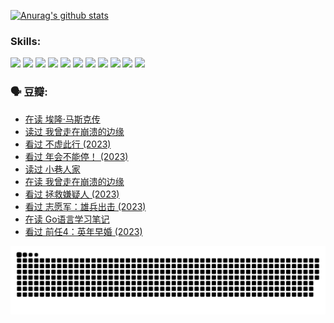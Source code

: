 
[![Anurag's github stats](https://github-readme-stats.vercel.app/api?username=w940853815)](https://github.com/anuraghazra/github-readme-stats)

### Skills:

<code><img height="32" src="https://cdn.jsdelivr.net/npm/simple-icons@v5/icons/python.svg"></code>
<code><img height="32" src="https://cdn.jsdelivr.net/npm/simple-icons@v5/icons/javascript.svg"></code>
<code><img height="32" src="https://cdn.jsdelivr.net/npm/simple-icons@v5/icons/django.svg"></code>
<code><img height="32" src="https://cdn.jsdelivr.net/npm/simple-icons@v5/icons/flask.svg"></code>
<code><img height="32" src="https://cdn.jsdelivr.net/npm/simple-icons@v5/icons/vuetify.svg"></code>
<code><img height="32" src="https://cdn.jsdelivr.net/npm/simple-icons@v5/icons/git.svg"></code>
<code><img height="32" src="https://cdn.jsdelivr.net/npm/simple-icons@v5/icons/docker.svg"></code>
<code><img height="32" src="https://cdn.jsdelivr.net/npm/simple-icons@v5/icons/postgresql.svg"></code>
<code><img height="32" src="https://cdn.jsdelivr.net/npm/simple-icons@v5/icons/elasticsearch.svg"></code>
<code><img height="32" src="https://cdn.jsdelivr.net/npm/simple-icons@v5/icons/macos.svg"></code>
<code><img height="32" src="https://cdn.jsdelivr.net/npm/simple-icons@v5/icons/linux.svg"></code>

### 🗣 豆瓣:

<!-- DOUBAN-ACTIVITIES:START -->
- [在读 埃隆·马斯克传](https://www.douban.com/people/136069238/status/4500417190/?_i=06516138)
- [读过 我曾走在崩溃的边缘](https://www.douban.com/people/136069238/status/4500416754/?_i=06516138)
- [看过 不虚此行‎ (2023)](https://www.douban.com/people/136069238/status/4499973052/?_i=06516138)
- [看过 年会不能停！‎ (2023)](https://www.douban.com/people/136069238/status/4498582002/?_i=06516138)
- [读过 小巷人家](https://www.douban.com/people/136069238/status/4489290935/?_i=06516138)
- [在读 我曾走在崩溃的边缘](https://www.douban.com/people/136069238/status/4489290559/?_i=06516138)
- [看过 拯救嫌疑人‎ (2023)](https://www.douban.com/people/136069238/status/4477421513/?_i=06516138)
- [看过 志愿军：雄兵出击‎ (2023)](https://www.douban.com/people/136069238/status/4465247367/?_i=06516138)
- [在读 Go语言学习笔记](https://www.douban.com/people/136069238/status/4459852901/?_i=06516138)
- [看过 前任4：英年早婚‎ (2023)](https://www.douban.com/people/136069238/status/4458320768/?_i=06516138)
<!-- DOUBAN-ACTIVITIES:END -->


![Snake animation](https://raw.githubusercontent.com/w940853815/w940853815/output/github-contribution-grid-snake.svg)

<!--
**w940853815/w940853815** is a ✨ _special_ ✨ repository because its `README.md` (this file) appears on your GitHub profile.

Here are some ideas to get you started:

- 🔭 I’m currently working on ...
- 🌱 I’m currently learning ...
- 👯 I’m looking to collaborate on ...
- 🤔 I’m looking for help with ...
- 💬 Ask me about ...
- 📫 How to reach me: ...
- 😄 Pronouns: ...
- ⚡ Fun fact: ...
-->
